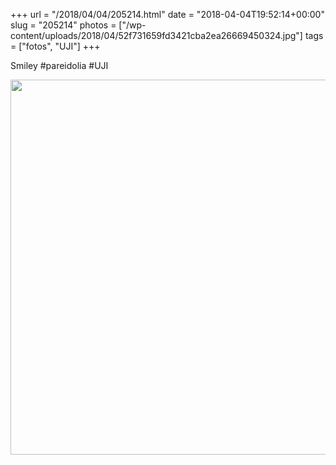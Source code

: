 +++
url = "/2018/04/04/205214.html"
date = "2018-04-04T19:52:14+00:00"
slug = "205214"
photos = ["/wp-content/uploads/2018/04/52f731659fd3421cba2ea26669450324.jpg"]
tags = ["fotos", "UJI"]
+++

Smiley #pareidolia #UJI

<img src="/wp-content/uploads/2018/04/52f731659fd3421cba2ea26669450324.jpg" width="600" height="600" />
